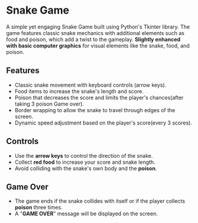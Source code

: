# Snake Game

A simple yet engaging Snake Game built using Python's Tkinter library. The game features classic snake mechanics with additional elements such as food and poison, which add a twist to the gameplay. **Slightly enhanced with basic computer graphics** for visual elements like the snake, food, and poison.

## Features

- Classic snake movement with keyboard controls (arrow keys).
- Food items to increase the snake's length and score.
- Poison that decreases the score and limits the player's chances(after taking 3 poison Game over).
- Border wrapping to allow the snake to travel through edges of the screen.
- Dynamic speed adjustment based on the player's score(every 3 scores).

## Controls

- Use the **arrow keys** to control the direction of the snake.
- Collect **red food** to increase your score and snake length.
- Avoid colliding with the snake's own body and the **poison**.

## Game Over

- The game ends if the snake collides with itself or if the player collects **poison** three times.
- A "**GAME OVER**" message will be displayed on the screen.
